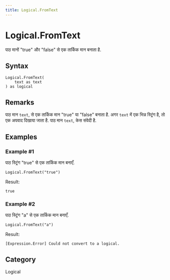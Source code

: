 ```yaml
---
title: Logical.FromText
---
```


# Logical.FromText


पाठ मानों &#34;true&#34; और &#34;false&#34; से एक तार्किक मान बनाता है.


## Syntax

```powerquery
Logical.FromText(
    text as text
) as logical
```


## Remarks

पाठ मान <code>text</code>, से एक तार्किक मान "true" या "false" बनाता है. अगर <code>text</code> में एक भिन्न स्ट्रिंग है, तो एक अपवाद दिखाया जाता है. पाठ मान <code>text</code>, केस संवेदी है.


## Examples

### Example #1 
पाठ स्ट्रिंग &#34;true&#34; से एक तार्किक मान बनाएँ.
```powerquery
Logical.FromText("true")
```

Result: 
```powerquery
true
```


### Example #2 
पाठ स्ट्रिंग &#34;a&#34; से एक तार्किक मान बनाएँ.
```powerquery
Logical.FromText("a")
```

Result: 
```powerquery
[Expression.Error] Could not convert to a logical.
```




## Category
Logical
